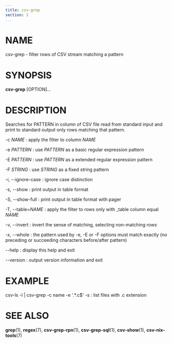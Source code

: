 ```yaml
---
title: csv-grep
section: 1
...
```


# NAME #

csv-grep - filter rows of CSV stream matching a pattern

# SYNOPSIS #

**csv-grep** [OPTION]...

# DESCRIPTION #

Searches for PATTERN in column of CSV file read from standard input and print
to standard output only rows matching that pattern.

-c *NAME*
:   apply the filter to column *NAME*

-e *PATTERN*
:   use *PATTERN* as a basic regular expression pattern

-E *PATTERN*
:   use *PATTERN* as a extended regular expression pattern

-F *STRING*
:   use *STRING* as a fixed string pattern

-i, --ignore-case
:   ignore case distinction

-s, --show
:   print output in table format

-S, --show-full
:   print output in table format with pager

-T, --table=*NAME*
:   apply the filter to rows only with _table column equal *NAME*

-v, --invert
:   invert the sense of matching, selecting non-matching rows

-x, --whole
:   the pattern used by -e, -E or -F options must match exactly (no preceding
or succeeding characters before/after pattern)

--help
:   display this help and exit

--version
:   output version information and exit

# EXAMPLE #

csv-ls -l | csv-grep -c name -e '.*\.c$' -s
:   list files with .c extension

# SEE ALSO #

**grep**(1), **regex**(7), **csv-grep-rpn**(1), **csv-grep-sql**(1),
**csv-show**(1), **csv-nix-tools**(7)
